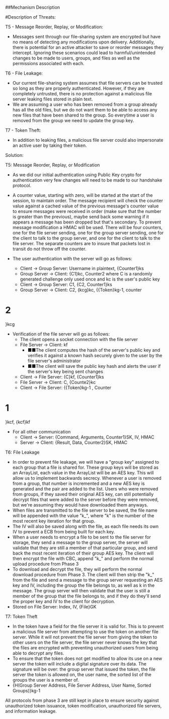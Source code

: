 ##Mechanism Description

#Description of Threats:

T5 - Message Reorder, Replay, or Modification:

- Messages sent through our file-sharing system are encrypted but have no means of detecting any modifications upon delivery. Additionally, there is potential for an active attacker to save or reorder messages they intercept. Ignoring these scenarios could
lead to harmful/unintended changes to be made to users, groups, and files as well as the permissions associated with each.

T6 - File Leakage:

- Our current file-sharing system assumes that file servers can be trusted so long as they are properly authenticated. However, if they are completely untrusted, there is no protection against a malicious file server leaking files stored in plain text.
- We are assuming a user who has been removed from a group already has all the old files, but we do not want them to be able to access any new files that have been shared to the group. So everytime a user is removed from the group we need to update the group key.

T7 - Token Theft:

- In addition to leaking files, a malicious file server could also impersonate an active user by taking their token.

Solution:

T5: Message Reorder, Replay, or Modification

- As we did our initial authentication using Public Key crypto for authentication very few changes will need to be made to our handshake protocol.

- A counter value, starting with zero, will be started at the start of the session, to maintain order. The message recipient will check the counter value against a cached value of the previous message&#39;s counter value to ensure messages were received in order (make sure that the number is greater than the previous), maybe send back some warning if it appears a message has been dropped but that&#39;s secondary.  To prevent message modification a HMAC will be used. There will be four counters, one for the file server sending, one for the group server sending, one for the client to talk to the group server, and one for the client to talk to the file server. The separate counters are to insure that packets lost in transit do not throw off the counter.
- The user authentication with the server will go as follows:
  - Client -&gt; Group Server: Username in plaintext, {Counter1}ks
  - Group Server -&gt; Client: {C1}kc, Counter2 where C is a randomly generated challenge only used once and kc is the user&#39;s public key
  - Client -&gt; Group Server: C1, {C2, Counter1}ks
  - Group Server -&gt; Client: C2, {kcg}kc, {{Token}kg-1, counter
# 2
}kcg
- Verification of the file server will go as follows:
  - The client opens a socket connection with the file server
  - File Server -&gt; Client: kf
    - ■■The client computes the hash of the server&#39;s public key and verifies it against a known hash securely given to the user by the file server&#39;s administrator
    - ■■The client will save the public key hash and alerts the user if the server&#39;s key being sent changes
  - Client -&gt; File Server: {C}kf, {Counter1}ks
  - File Server -&gt; Client: C, {Counte2}kc
  - Client -&gt; File Server: {{Token}kg-1 , Counter
# 1
}kcf, {kcf}kf
- For all other communication
  - Client -&gt; Server: {Command, Arguments, Counter1}SK, IV, HMAC
  - Server -&gt; Client: {Result, Data, Counter2}SK, HMAC

T6: File Leakage

- In order to prevent file leakage, we will have a &quot;group key&quot; assigned to each group that a file is shared for. These group keys will be stored as an ArrayList, each value in the ArrayList will be an AES key. This will allow us to implement backwards secrecy. Whenever a user is removed from a group, that number is incremented and a new AES key is generated and the pair are added to the list. Users who were removed from groups, if they saved their original AES key, can still potentially decrypt files that were added to the server before they were removed, but we&#39;re assuming they would have downloaded them anyways.
- When files are transmitted to the file server to be saved, the file name will be appended with the value  &quot;k\_&quot;, where &quot;k&quot; is the number of the most recent key iteration for that group.
- The IV will also be saved along with the file, as each file needs its own IV to prevent a ECB from being built for each key.
- When a user needs to encrypt a file to be sent to the file server for storage, they send a message to the group server, the server will validate that they are still a member of that particular group, and send back the most recent iteration of their group AES key. The client will then encrypt the file with CBC, append &quot;k\_&quot; and perform the normal upload procedure from Phase 3
- To download and decrypt the file, they will perform the normal download procedure from Phase 3. The client will then strip the &quot;k\_&quot; from the file and send a message to the group server requesting an AES key and IV, including the group the file belongs to, as well as  k in the message. The group server will then validate that the user is still a member of the group that the file belongs to, and if they do they&#39;ll send the proper key and IV to the client for decryption.
- Stored on File Server: Index, IV, {File}GK

T7: Token Theft

- In the token have a field for the file server it is valid for. This is to prevent a malicious file server from attempting to use the token on another file server. While it will not prevent the file server from giving the token to other users on the file server, the file server never knows the key that the files are encrypted with preventing unauthorized users from being able to decrypt any files.
- To ensure that the token does not get modified to allow its use on a new server the token will include a digital signature over its data. The signature will be over: the group server that issued the token, the file server the token is allowed on, the user name, the sorted list of the groups the user is a member of.
- {H(Group Server Address, File Server Address, User Name, Sorted Groups)}kg-1

All protocols from phase 3 are still kept in place to ensure security against unauthorized token issuance, token modification, unauthorized file servers, and information leakage.
